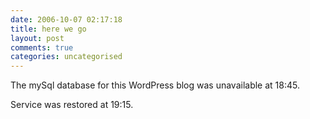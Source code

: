 ```yaml
---
date: 2006-10-07 02:17:18
title: here we go
layout: post
comments: true
categories: uncategorised
---
```

The mySql database for this WordPress blog was unavailable at 18:45.

Service was restored at 19:15.
